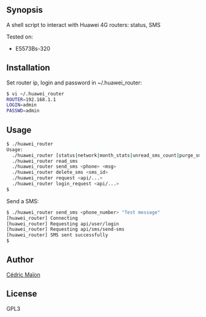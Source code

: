 ## Synopsis
A shell script to interact with Huawei 4G routers: status, SMS

Tested on:
* E5573Bs-320

## Installation

Set router ip, login and password in ~/.huawei_router:

```sh
$ vi ~/.huawei_router
ROUTER=192.168.1.1
LOGIN=admin
PASSWD=admin
```


## Usage

```sh
$ ./huawei_router
Usage:
  ./huawei_router [status|network|month_stats|unread_sms_count|purge_sms_outbox]
  ./huawei_router read_sms
  ./huawei_router send_sms <phone> <msg>
  ./huawei_router delete_sms <sms_id>
  ./huawei_router request <api/...>
  ./huawei_router login_request <api/...>
$
```

Send a SMS:

```sh
$ ./huawei_router send_sms <phone_number> "Test message"
[huawei_router] Connecting
[huawei_router] Requesting api/user/login
[huawei_router] Requesting api/sms/send-sms
[huawei_router] SMS sent successfully
$
```


## Author
[Cédric Maïon](https://github.com/cmaion)

## License
GPL3
